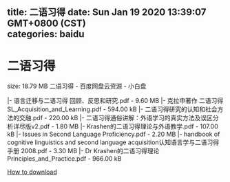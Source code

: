 
title: 二语习得
date: Sun Jan 19 2020 13:39:07 GMT+0800 (CST)    
categories: baidu
---

# 二语习得
size: 18.79 MB
 二语习得 - 百度网盘云资源 - 小白盘
 
|- 语言迁移与二语习得  回顾、反思和研究.pdf - 9.60 MB
|- 克拉申著作 二语习得SL_Acquisition_and_Learning.pdf - 594.00 kB
|- 二语习得研究的认知和社会方法的交融.pdf - 220.00 kB
|- 二语习得通俗讲解：外语学习的真实方法及误区分析详尽版v2.pdf - 1.80 MB
|- Krashen的二语习得理论与外语教学.pdf - 107.00 kB
|- Issues in Second Language Proficiency.pdf - 2.20 MB
|- handbook of cognitive linguistics and second language acquisition认知语言学与二语习得手册 2008.pdf - 3.30 MB
|- Dr Krashen的二语习得理论 Principles_and_Practice.pdf - 966.00 kB

[How to download](https://bpcam.bemobtrk.com/go/2ceec3aa-1ca2-46d6-b9ff-aaa5c184517c?jno=1253)
